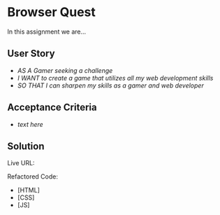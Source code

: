 # Browser Quest

In this assignment we are... 

## User Story

* _AS A Gamer seeking a challenge_
* _I WANT to create a game that utilizes all my web development skills_
* _SO THAT I can sharpen my skills as a gamer and web developer_

## Acceptance Criteria

* _text here_


## Solution

Live URL:

Refactored Code:
* [HTML] 
* [CSS] 
* [JS] 

